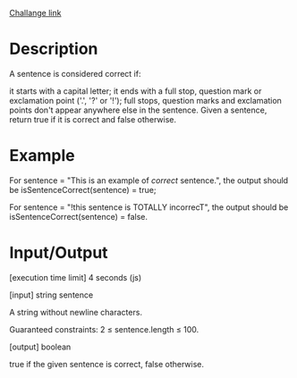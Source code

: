 [Challange link](https://codefights.com/arcade/code-arcade/regular-hell/mj4qdJqZknbkHNzhK/solutions)
# Description
A sentence is considered correct if:

it starts with a capital letter;
it ends with a full stop, question mark or exclamation point ('.', '?' or '!');
full stops, question marks and exclamation points don't appear anywhere else in the sentence.
Given a sentence, return true if it is correct and false otherwise.

# Example

For sentence = "This is an example of *correct* sentence.",
the output should be
isSentenceCorrect(sentence) = true;

For sentence = "!this sentence is TOTALLY incorrecT",
the output should be
isSentenceCorrect(sentence) = false.

# Input/Output

[execution time limit] 4 seconds (js)

[input] string sentence

A string without newline characters.

Guaranteed constraints:
2 ≤ sentence.length ≤ 100.

[output] boolean

true if the given sentence is correct, false otherwise.